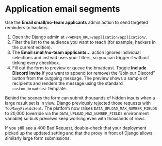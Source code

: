 # Application email segments

Use the **Email small/no-team applicants** admin action to send targeted reminders to hackers.

1. Open the Django admin at `/<ADMIN_URL>/application/application/`.
2. Filter the list to the audience you want to reach (for example, hackers in the current edition).
3. The **Email small/no-team applicants…** action ignores individual selections and instead uses your filters, so you can trigger it without ticking every checkbox.
4. Fill out the form to preview or queue the broadcast. Toggle **Include Discord invite** if you want to append (or remove) the “Join our Discord” button from the outgoing message. The preview shows a sample of recipients and renders the message using the standard `custom_broadcast` template.

Behind the scenes the form can submit thousands of hidden inputs when a large result set is in view. Django previously rejected those requests with `TooManyFieldsSent`. The platform now raises `DATA_UPLOAD_MAX_NUMBER_FIELDS` to 20,000 (override via the `DATA_UPLOAD_MAX_NUMBER_FIELDS` environment variable) so bulk previews keep working even with thousands of rows.

If you still see a 400 Bad Request, double-check that your deployment picked up the updated setting and that the proxy in front of Django allows similarly large form submissions.

